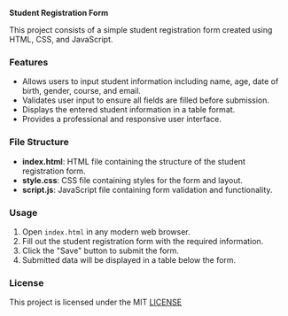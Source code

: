 **Student Registration Form**

This project consists of a simple student registration form created using HTML, CSS, and JavaScript.

### Features

- Allows users to input student information including name, age, date of birth, gender, course, and email.
- Validates user input to ensure all fields are filled before submission.
- Displays the entered student information in a table format.
- Provides a professional and responsive user interface.

### File Structure

- **index.html**: HTML file containing the structure of the student registration form.
- **style.css**: CSS file containing styles for the form and layout.
- **script.js**: JavaScript file containing form validation and functionality.

### Usage

1. Open `index.html` in any modern web browser.
2. Fill out the student registration form with the required information.
3. Click the "Save" button to submit the form.
4. Submitted data will be displayed in a table below the form.

### License

This project is licensed under the MIT [LICENSE](LICENSE)
